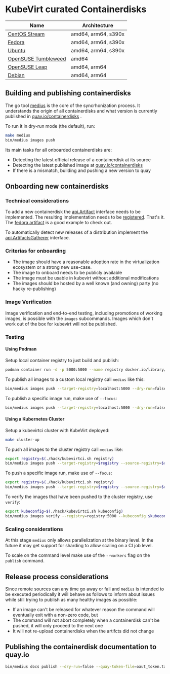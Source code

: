 # KubeVirt curated Containerdisks

| Name                                                                                 | Architecture  |
|--------------------------------------------------------------------------------------|---------------|
| [CentOS Stream](https://quay.io/repository/containerdisks/centos-stream)             | amd64, arm64, s390x   |
| [Fedora](https://quay.io/repository/containerdisks/fedora)                           | amd64, arm64, s390x   |
| [Ubuntu](https://quay.io/repository/containerdisks/ubuntu)                           | amd64, arm64, s390x   |
| [OpenSUSE Tumbleweed](https://quay.io/repository/containerdisks/opensuse-tumbleweed) | amd64          |
| [OpenSUSE Leap](https://quay.io/repository/containerdisks/opensuse-leap)             | amd64, arm64   |
| [Debian](https://quay.io/repository/containerdisks/debian)                    | amd64, arm64   |

## Building and publishing containerdisks

The go tool [medius](cmd/medius) is the core of the syncrhonization process. It
understands the origin of all containerdisks and what version is currently
published in [quay.io/containerdisks](https://quay.io/containerdisks)
.

To run it in dry-run mode (the default), run:

```bash
make medius
bin/medius images push
```

Its main tasks for all onboarded containerdisks are:

* Detecting the latest official release of a containerdisk at its source
* Detecting the latest published image
  at [quay.io/containerdisks](https://quay.io/repository/containerdisks)
* If there is a mismatch, building and pushing a new version to quay

## Onboarding new containerdisks

### Technical considerations

To add a new containerdisk the [api.Artifact](pkg/api/artifact.go)
interface needs to be implemented. The resulting implementation needs to
be [registered](cmd/medius/common/registry.go). That's it.
The [fedora artifact](artifacts/fedora/fedora.go) is a good example to check out.

To automatically detect new releases of a distribution implement the
[api.ArtifactsGatherer](pkg/api/artifact.go) interface.

### Criterias for onboarding

* The image should have a reasonable adoption rate in the virtualization
  ecosystem or a strong new use-case.
* The image to onboard needs to be publicly available
* The image must be usable in kubevirt without additional modifications
* The images should be hosted by a well known (and owning) party (no hacky
  re-publishing)

### Image Verification

Image verification and end-to-end testing, including promotions of working
images, is possible with the `images` subcommands. Images which don't work out of
the box for kubevirt will not be published.

### Testing
#### Using Podman

Setup local container registry to just build and publish:

```bash
podman container run -d -p 5000:5000 --name registry docker.io/library/registry:2
```

To publish all images to a custom local registry call `medius` like this:

```bash
bin/medius images push --target-registry=localhost:5000 --dry-run=false --insecure-skip-tls --workers=3
```

To publish a specific image run, make use of `--focus`:

```bash
bin/medius images push --target-registry=localhost:5000 --dry-run=false --insecure-skip-tls --focus=fedora:35
```

#### Using a Kubernetes Cluster

Setup a kubevirtci cluster with KubeVirt deployed:

```bash
make cluster-up
```

To push all images to the cluster registry call `medius` like:

```bash
export registry=$(./hack/kubevirtci.sh registry)
bin/medius images push --target-registry=$registry --source-registry=$registry --dry-run=false --workers=3
```

To push a specific image run, make use of `--focus`:

```bash
export registry=$(./hack/kubevirtci.sh registry)
bin/medius images push --target-registry=$registry --source-registry=$registry --focus=<image-name>:* --dry-run=false  --workers=3
```

To verify the images that have been pushed to the cluster registry, use `verify`:

```bash
export kubeconfig=$(./hack/kubevirtci.sh kubeconfig)
bin/medius images verify --registry=registry:5000 --kubeconfig $kubeconfig --dry-run=false --insecure-skip-tls
```

### Scaling considerations

At this stage `medius` only allows parallelization at the binary level. In the
future it may get support for sharding to allow scaling on a CI job level.

To scale on the command level make use of the `--workers` flag on the `publish`
command.

## Release process considerations

Since remote sources can any time go away or fail and `medius` is intended to be
executed periodically it will behave as follows to inform about issues while
still trying to publish as many healthy images as possible:

* If an image can't be released for whatever reason the command will eventually
  exit with a non-zero code, but
* The command will not abort completely when a containerdisk can't be pushed, it
  will only proceed to the next one
* It will not re-upload containerdisks when the artifcts did not change

## Publishing the containerdisk documentation to quay.io

```bash
bin/medius docs publish --dry-run=false --quay-token-file=oaut_token.txt
```
